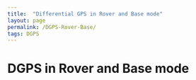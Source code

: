 ```yaml
---
title:  "Differential GPS in Rover and Base mode"
layout: page
permalink: /DGPS-Rover-Base/
tags: DGPS
--- 
```



# DGPS in Rover and Base mode
